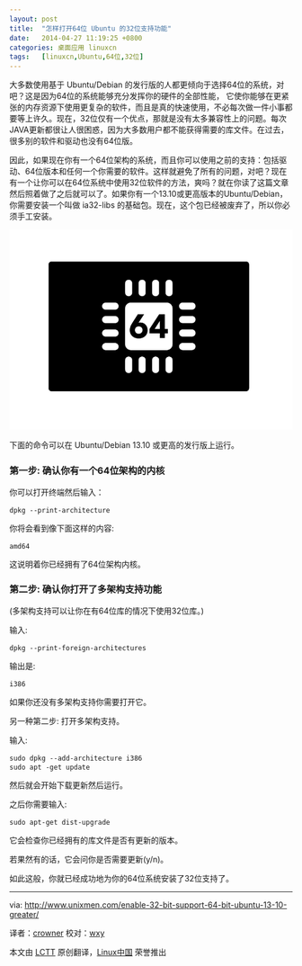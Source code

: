 ```yaml
---
layout: post
title:	"怎样打开64位 Ubuntu 的32位支持功能"
date:	2014-04-27 11:19:25 +0800 
categories:	桌面应用 linuxcn 
tags:	[linuxcn,Ubuntu,64位,32位]
---
```



大多数使用基于 Ubuntu/Debian 的发行版的人都更倾向于选择64位的系统，对吧？这是因为64位的系统能够充分发挥你的硬件的全部性能， 它使你能够在更紧张的内存资源下使用更复杂的软件，而且是真的快速使用，不必每次做一件小事都要等上许久。现在，32位仅有一个优点，那就是没有太多兼容性上的问题。每次JAVA更新都很让人很困惑，因为大多数用户都不能获得需要的库文件。在过去，很多别的软件和驱动也没有64位版。


因此，如果现在你有一个64位架构的系统，而且你可以使用之前的支持：包括驱动、64位版本和任何一个你需要的软件。这样就避免了所有的问题，对吧？现在有一个让你可以在64位系统中使用32位软件的方法，爽吗？就在你读了这篇文章然后照着做了之后就可以了。如果你有一个13.10或更高版本的Ubuntu/Debian，你需要安装一个叫做 ia32-libs 的基础包。现在，这个包已经被废弃了，所以你必须手工安装。


![](/Asserts/Images/album/201404/27/111927v6d7n67d6fh4im6r.png)


下面的命令可以在 Ubuntu/Debian 13.10 或更高的发行版上运行。


### 第一步: 确认你有一个64位架构的内核


你可以打开终端然后输入：



```
dpkg --print-architecture

```

你将会看到像下面这样的内容:



```
amd64

```

这说明着你已经拥有了64位架构内核。


### 第二步: 确认你打开了多架构支持功能


(多架构支持可以让你在有64位库的情况下使用32位库。)


输入:



```
dpkg --print-foreign-architectures

```

输出是:



```
i386

```

如果你还没有多架构支持你需要打开它。


另一种第二步: 打开多架构支持。


输入:



```
sudo dpkg --add-architecture i386
sudo apt -get update

```

然后就会开始下载更新然后运行。


之后你需要输入:



```
sudo apt-get dist-upgrade

```

它会检查你已经拥有的库文件是否有更新的版本。


若果然有的话，它会问你是否需要更新(y/n)。


如此这般，你就已经成功地为你的64位系统安装了32位支持了。




---


via: <http://www.unixmen.com/enable-32-bit-support-64-bit-ubuntu-13-10-greater/>


译者：[crowner](https://github.com/crowner) 校对：[wxy](https://github.com/wxy)


本文由 [LCTT](https://github.com/LCTT/TranslateProject) 原创翻译，[Linux中国](http://linux.cn/) 荣誉推出
